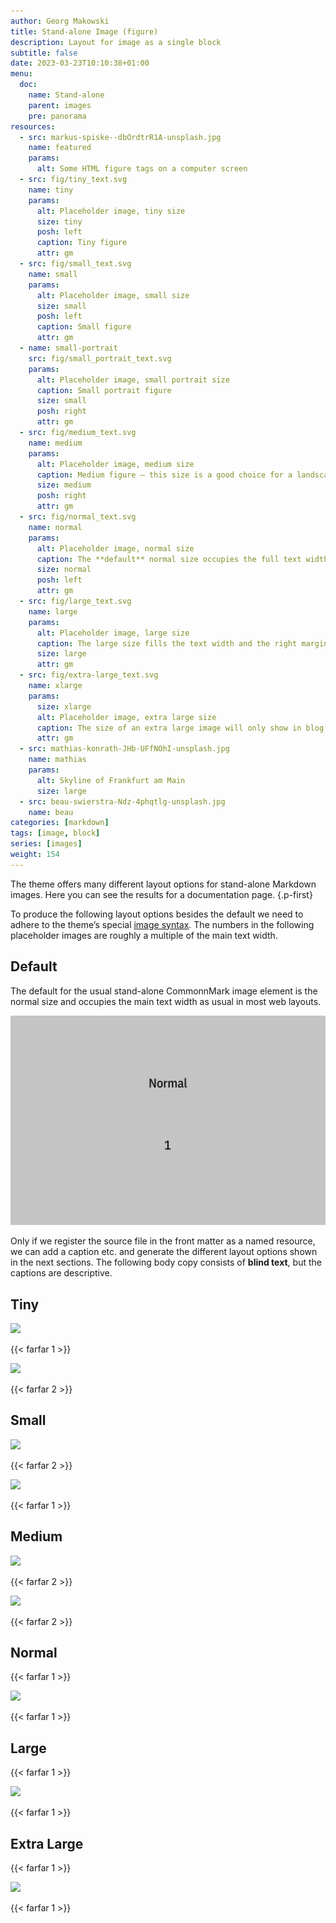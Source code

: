 ```yaml
---
author: Georg Makowski
title: Stand-alone Image (figure)
description: Layout for image as a single block
subtitle: false
date: 2023-03-23T10:10:38+01:00 
menu:
  doc:
    name: Stand-alone
    parent: images
    pre: panorama
resources:
  - src: markus-spiske--dbOrdtrR1A-unsplash.jpg
    name: featured
    params:
      alt: Some HTML figure tags on a computer screen
  - src: fig/tiny_text.svg
    name: tiny
    params:
      alt: Placeholder image, tiny size
      size: tiny
      posh: left
      caption: Tiny figure
      attr: gm
  - src: fig/small_text.svg
    name: small
    params:
      alt: Placeholder image, small size
      size: small 
      posh: left
      caption: Small figure
      attr: gm
  - name: small-portrait
    src: fig/small_portrait_text.svg
    params:
      alt: Placeholder image, small portrait size
      caption: Small portrait figure
      size: small
      posh: right
      attr: gm
  - src: fig/medium_text.svg
    name: medium
    params:
      alt: Placeholder image, medium size
      caption: Medium figure – this size is a good choice for a landscape ratio. 
      size: medium 
      posh: right
      attr: gm
  - src: fig/normal_text.svg
    name: normal
    params:
      alt: Placeholder image, normal size
      caption: The **default** normal size occupies the full text width. If the margin is available, the caption is placed there.
      size: normal
      posh: left
      attr: gm
  - src: fig/large_text.svg
    name: large
    params:
      alt: Placeholder image, large size
      caption: The large size fills the text width and the right margin on documenation pages. The text of the caption is constrained to the text width. The attribution is placed in the right margin an on the right as usual.
      size: large
      attr: gm
  - src: fig/extra-large_text.svg
    name: xlarge
    params:
      size: xlarge
      alt: Placeholder image, extra large size
      caption: The size of an extra large image will only show in blog and article pages. It’s treated here like a large image, because the sidebar occupies the left margin.
      attr: gm
  - src: mathias-konrath-JHb-UFfNOhI-unsplash.jpg
    name: mathias
    params:
      alt: Skyline of Frankfurt am Main
      size: large
  - src: beau-swierstra-Ndz-4phqtlg-unsplash.jpg
    name: beau
categories: [markdown]
tags: [image, block]
series: [images]
weight: 154
---
```


The theme offers many different layout options for stand-alone Markdown images. Here you can see the results for a documentation page.
{.p-first}
<!--more-->

To produce the following layout options besides the default we need to adhere to the theme’s special [image syntax](/doc/basic/image/syntax). The numbers in the following placeholder images are roughly a multiple of the main text width.

## Default

The default for the usual stand-alone CommonnMark image element is the normal size and occupies the main text width as usual in most web layouts.

![Placeholder image](fig/normal.svg)

Only if we register the source file in the front matter as a named resource, we can add a caption etc. and generate the different layout options shown in the next sections. The following body copy consists of **blind text**, but the captions are descriptive.

## Tiny

![](tiny)

{{< farfar 1 >}}

![](tiny?posh=right)

{{< farfar 2 >}}

## Small

![](small-portrait)

{{< farfar 2 >}}

![](small)

{{< farfar 1 >}}

## Medium

![](medium)

{{< farfar 2 >}}

![](medium?posh=left)

{{< farfar 2 >}}

## Normal
{{< farfar 1 >}}

![](normal)

{{< farfar 1 >}}

## Large
{{< farfar 1 >}}

![](large)

{{< farfar 1 >}}

## Extra Large

{{< farfar 1 >}}

![](xlarge)

{{< farfar 1 >}}
